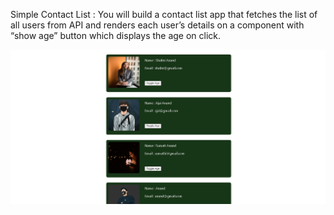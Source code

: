 Simple Contact List :  You will build a contact list app that fetches the list of all users from API and renders each user’s details on a component with “show age” button which displays the age on click.

![design](./Design.png)

